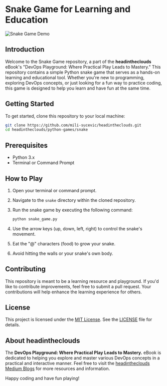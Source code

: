 # Snake Game for Learning and Education

![Snake Game Demo](https://i0.wp.com/art.pixilart.com/fb74458ef703afa.gif?resize=300%2C300&ssl=1)

## Introduction

Welcome to the Snake Game repository, a part of the **headintheclouds** eBook's "DevOps Playground: Where Practical Play Leads to Mastery." This repository contains a simple Python snake game that serves as a hands-on learning and educational tool. Whether you're new to programming, exploring DevOps concepts, or just looking for a fun way to practice coding, this game is designed to help you learn and have fun at the same time.

## Getting Started

To get started, clone this repository to your local machine:

```bash
git clone https://github.com/mili-sucevic/headintheclouds.git
cd headintheclouds/python-games/snake
```

## Prerequisites

- Python 3.x
- Terminal or Command Prompt

## How to Play

1. Open your terminal or command prompt.
2. Navigate to the `snake` directory within the cloned repository.
3. Run the snake game by executing the following command:

   ```bash
   python snake_game.py
   ```

4. Use the arrow keys (up, down, left, right) to control the snake's movement.
5. Eat the "@" characters (food) to grow your snake.
6. Avoid hitting the walls or your snake's own body.

## Contributing

This repository is meant to be a learning resource and playground. If you'd like to contribute improvements, feel free to submit a pull request. Your contributions will help enhance the learning experience for others.

## License

This project is licensed under the [MIT License](LICENSE). See the [LICENSE](LICENSE) file for details.

## About headintheclouds

The **DevOps Playground: Where Practical Play Leads to Mastery.** eBook is dedicated to helping you explore and master various DevOps concepts in a practical and interactive manner. Feel free to visit the [headintheclouds Medium Blogs](https://medium.com/@headinthecloudsonline) for more resources and information.

Happy coding and have fun playing!

